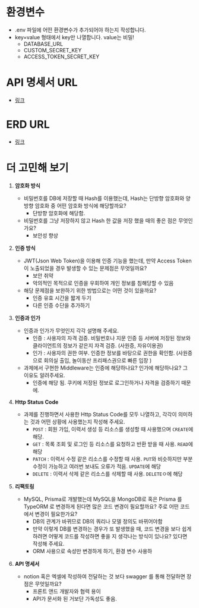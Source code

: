 
# 환경변수
- .env 파일에 어떤 환경변수가 추가되어야 하는지 작성합니다.
- key=value 형태에서 key만 나열합니다. value는 비밀!
  - DATABASE_URL
  - CUSTOM_SECRET_KEY
  - ACCESS_TOKEN_SECRET_KEY

# API 명세서 URL
- [링크](https://separate-tuesday-6d2.notion.site/API-3126572bd80545e3a2f473965d2b62ba?pvs=4)

# ERD URL
- [링크](https://www.erdcloud.com/d/BNp6aRuDaJJL8Mhi2)

# 더 고민해 보기
1. **암호화 방식**
    - 비밀번호를 DB에 저장할 때 Hash를 이용했는데, Hash는 단방향 암호화와 양방향 암호화 중 어떤 암호화 방식에 해당할까요?
        - 단방향 암호화에 해당함.
    - 비밀번호를 그냥 저장하지 않고 Hash 한 값을 저장 했을 때의 좋은 점은 무엇인가요?
        - 보안성 향상

2. **인증 방식**
    - JWT(Json Web Token)을 이용해 인증 기능을 했는데, 만약 Access Token이 노출되었을 경우 발생할 수 있는 문제점은 무엇일까요?
        - 보안 취약
        - 악의적인 목적으로 인증을 우회하여 개인 정보를 침해당할 수 있음
    - 해당 문제점을 보완하기 위한 방법으로는 어떤 것이 있을까요?
        - 인증 유효 시간을 짧게 두기
        - 다른 인증 수단을 추가하기

3. **인증과 인가**
    - 인증과 인가가 무엇인지 각각 설명해 주세요.
        - 인증 : 사용자의 자격 검증. 비밀번호나 지문 인증 등 서버에 저장된 정보와 클라이언트의 정보가 같은지 자격 검증. (사원증, 자유이용권)
        - 인가 : 사용자의 권한 여부. 인증한 정보를 바탕으로 권한을 확인함. (사원증으로 회의실 출입, 놀이동산 프리패스권으로 빠른 입장 )
    - 과제에서 구현한 Middleware는 인증에 해당하나요? 인가에 해당하나요? 그 이유도 알려주세요.
        - 인증에 해당 됨. 쿠키에 저장된 정보로 로그인하거나 자격을 검증하기 때문에.

4. **Http Status Code**
    - 과제를 진행하면서 사용한 Http Status Code를 모두 나열하고, 각각이 의미하는 것과 어떤 상황에 사용했는지 작성해 주세요.
        - `POST` : 회원 가입, 이력서 생성 등 리소스를 생성할 때 사용했으며 `CREATE`에 해당.
        - `GET` : 목록 조회 및 로그인 등 리소스를 요청하고 반환 받을 때 사용. `READ`에 해당
        - `PATCH` : 이력서 수정 같은 리소스를 수정할 때 사용. `PUT`와 비슷하지만 부분 수정이 가능하고 여러번 보내도 오류가 적음. `UPDATE`에 해당
        - `DELETE` : 이력서 삭제 같은 리소스를 삭제할 때 사용. `DELETE`ㅇ에 해당

5. **리팩토링**
    - MySQL, Prisma로 개발했는데 MySQL을 MongoDB로 혹은 Prisma 를 TypeORM 로 변경하게 된다면 많은 코드 변경이 필요할까요? 주로 어떤 코드에서 변경이 필요한가요?
        - DB의 관계가 바뀌므로 DB의 쿼리나 모델 정의도 바뀌어야함
		- 만약 이렇게 DB를 변경하는 경우가 또 발생했을 때, 코드 변경을 보다 쉽게 하려면 어떻게 코드를 작성하면 좋을 지 생각나는 방식이 있나요? 있다면 작성해 주세요.
        - ORM 사용으로 속성만 변경하게 하기, 환경 변수 사용하

6. **API 명세서**
    - notion 혹은 엑셀에 작성하여 전달하는 것 보다 swagger 를 통해 전달하면 장점은 무엇일까요?
        - 프론트 앤드 개발자와 협력 용이
        - API가 문서화 된 거보단 가독성도 좋음.
